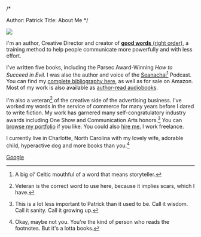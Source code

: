 /*

Author: Patrick
Title: About Me
*/

<div class="searchblob">

<img src="http://www.patrickemclean.com/wp-content/uploads/2011/06/whatsincoffee500x200.jpg">

</div>


I'm an author, Creative Director and creator of [**good words** (right order)](http://www.patrickemclean.com), a training method to help people communicate more powerfully and with less effort. 

I've written five books, including the Parsec Award-Winning _How to Succeed in Evil_. I was also the author and voice of the [Seanachai](http://www.theseanachai.com)[^1] Podcast. You can find my [complete bibliography here](http://www.patrickemclean.com/books), as well as for sale on Amazon. Most of my work is also available as [author-read audiobooks](http://podiobooks.com/search/?q=patrick%20mclean#gsc.tab=0&gsc.q=patrick%20mclean&gsc.page=1).

I'm also a veteran[^2] of the creative side of the advertising business. I've worked my words in the service of commerce for many years before I dared to write fiction. My work has garnered many self-congratulatory industry awards including One Show and Communication Arts honors.[^3] You can [browse my portfolio](http://www.behance.net/PatrickEMcLean) if you like. You could also [hire me.](mailto:patrickemclean@gmail.com) I work freelance.

I currently live in Charlotte, North Carolina with my lovely wife, adorable child, hyperactive dog and more books than you.[^4]


 <a href="https://plus.google.com/102010383447562053979/?rel=author">Google</a>

	
[^1]: A big ol’ Celtic mouthful of a word that means storyteller. 
	
[^2]: Veteran is the correct word to use here, because it implies scars, which I have.

	
[^3]: This is a lot less important to Patrick than it used to be. Call it wisdom. Call it sanity. Call it growing up.

[^4]: Okay, maybe not you. You're the kind of person who reads the footnotes. But it's a lotta books.


